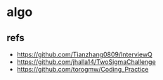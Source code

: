 algo
====

refs
---
+ https://github.com/Tianzhang0809/InterviewQ
+ https://github.com/jhalla14/TwoSigmaChallenge
+ https://github.com/torogmw/Coding_Practice
